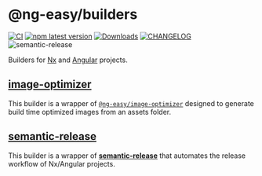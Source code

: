 # @ng-easy/builders

[![CI](https://github.com/ng-easy/platform/actions/workflows/ci.yml/badge.svg)](https://github.com/ng-easy/platform/actions/workflows/ci.yml) [![npm latest version](https://img.shields.io/npm/v/@ng-easy/builders/latest.svg)](https://www.npmjs.com/package/@ng-easy/builders) [![Downloads](https://img.shields.io/npm/dm/@ng-easy/builders)](https://www.npmjs.com/package/@ng-easy/builders) [![CHANGELOG](https://img.shields.io/badge/CHANGELOG--orange.svg)](/libs/builders/CHANGELOG.md) ![semantic-release](https://img.shields.io/badge/%20%20%F0%9F%93%A6%F0%9F%9A%80-semantic--release-e10079.svg)

Builders for [Nx](https://nx.dev) and [Angular](https://angular.io) projects.

## [image-optimizer](https://github.com/ng-easy/platform/blob/main/libs/builders/src/semantic-release)

This builder is a wrapper of [`@ng-easy/image-optimizer`](https://github.com/ng-easy/platform/tree/main/libs/image-optimizer) designed to generate build time optimized images from an assets folder.

## [semantic-release](https://github.com/ng-easy/platform/blob/main/libs/builders/src/semantic-release)

This builder is a wrapper of [**semantic-release**](https://github.com/semantic-release/semantic-release) that automates the release workflow of Nx/Angular projects.
